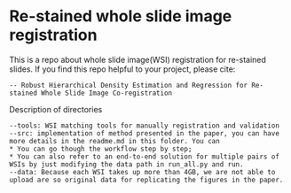 # Re-stained whole slide image registration

This is a repo about whole slide image(WSI) registration for re-stained slides.
If you find this repo helpful to your project, please cite:

    -- Robust Hierarchical Density Estimation and Regression for Re-stained Whole Slide Image Co-registration

Description of directories

    --tools: WSI matching tools for manually registration and validation
    --src: implementation of method presented in the paper, you can have more details in the readme.md in this folder. You can  
    * You can go though the workflow step by step;
    * You can also refer to an end-to-end solution for multiple pairs of WSIs by just modifying the data path in run_all.py and run.
    --data: Because each WSI takes up more than 4GB, we are not able to upload are so original data for replicating the figures in the paper.






